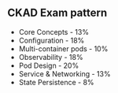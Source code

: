 ## CKAD Exam pattern

- Core Concepts - 13%
- Configuration - 18%
- Multi-container pods - 10%
- Observability - 18%
- Pod Design - 20%
- Service & Networking - 13%
- State Persistence - 8%
